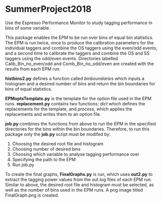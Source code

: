# SummerProject2018

Use the Espresso Performance Monitor to study tagging performance in bins 
of some variable.

This package enables the EPM to be run over bins of equal bin statistics.
The EPM is run twice, once to produce the calibration parameters for the 
individual taggers and combine the OS taggers using the even/odd events,
and a second time to calibrate the taggers and combine the OS and SS taggers
using the odd/even events. Directories labelled Calib_Bin_no_even/odd
and Comb_Bin_no_odd/even are created with the results from each EPM run.

**histbins2.py** defines a function called *binboundaries* which inputs a histogram
and a desired number of bins and return the bin boundaries for bins of equal
statistics.

**EPMoptsTemplate.py** is the template for the option file used in the EPM runs.
**replacement.py** contains two functions; *dict* which defines the replacements 
for the template, and *process*, which applies the replacements and writes them
to an option file.

**job.py** combines the functions from above to run the EPM in the specified 
directories for the bins within the bin boundaries. Therefore, to run this
package only the **job.py** script must be modifed by:

1. Choosing the desired root file and histogram 
2. Choosing number of desired bins
3. Choosing which variable to analyse tagging performance over
4. Specifying the path to the EPM
5. Run job.py

To create the final graphs, **FinalGraphs.py** is run, which uses **out2.py** to extract
the tagging power values from the out.log files of each EPM run. Similar to above,
the desired root file and histogram must be selected, as well as the number of bins
used in the EPM runs. A png image titled FinalGraph.png is created.
